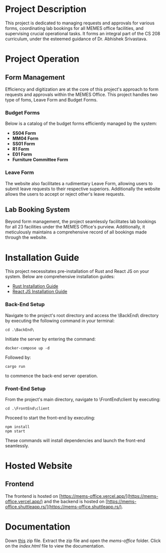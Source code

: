 # Project Description

This project is dedicated to managing requests and approvals for various forms, coordinating lab bookings for all MEMES office facilities, and supervising crucial operational tasks. It forms an integral part of the CS 208 curriculum, under the esteemed guidance of Dr. Abhishek Srivastava.

# Project Operation

## Form Management

Efficiency and digitization are at the core of this project's approach to form requests and approvals within the MEMES Office. This project handles two type of foms, Leave Form and Budget Forms.

### Budget Forms

Below is a catalog of the budget forms efficiently managed by the system:

- **SS04 Form**
- **MM04 Form**
- **SS01 Form**
- **R1 Form**
- **E01 Form**
- **Furniture Committee Form**

### Leave Form

The website also facilitates a rudimentary Leave Form, allowing users to submit leave requests to their respective superiors. Additionally the website allows the users to accept or reject other's leave requests.

## Lab Booking System

Beyond form management, the project seamlessly facilitates lab bookings for all 23 facilities under the MEMES Office's purview. Additionally, it meticulously maintains a comprehensive record of all bookings made through the website.

# Installation Guide

This project necessitates pre-installation of Rust and React JS on your system. Below are comprehensive installation guides:

- [Rust Installation Guide](https://doc.rust-lang.org/book/ch01-01-installation.html)
- [React JS Installation Guide](https://react.dev/learn/installation)

### Back-End Setup

Navigate to the project's root directory and access the \BackEnd\ directory by executing the following command in your terminal:

    cd .\BackEnd\

Initiate the server by entering the command:

    docker-compose up -d

Followed by:

    cargo run

to commence the back-end server operation.

### Front-End Setup

From the project's main directory, navigate to \FrontEnd\client by executing:

    cd .\FrontEnd\client

Proceed to start the front-end by executing:

    npm install
    npm start

These commands will install dependencies and launch the front-end seamlessly.

# Hosted Website
## Frontend

The frontend is hosted on [https://mems-office.vercel.app/](https://mems-office.vercel.app/) and the backend is hosted on [https://mems-office.shuttleapp.rs/](https://mems-office.shuttleapp.rs/).

# Documentation

Down [this](https://drive.google.com/file/d/1ZhqPN_2ZgE3qN4iGK74ajRSRektT9ePs/view?usp=sharing) zip file. Extract the zip file and open the *mems-office* folder. Click on the *index.html* file to view the documentation.

    
